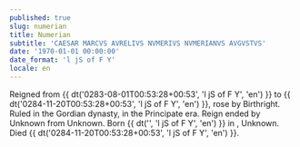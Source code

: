 ```yaml
---
published: true
slug: numerian
title: Numerian
subtitle: 'CAESAR MARCVS AVRELIVS NVMERIVS NVMERIANVS AVGVSTVS'
date: '1970-01-01 00:00:00'
date_format: 'l jS of F Y'
locale: en
---
```


Reigned from {{ dt('0283-08-01T00:53:28+00:53', 'l jS of F Y', 'en') }} to {{ dt('0284-11-20T00:53:28+00:53', 'l jS of F Y', 'en') }}, rose by Birthright. Ruled in the Gordian dynasty, in the Principate era. Reign ended by Unknown from Unknown. Born {{ dt('', 'l jS of F Y', 'en') }} in , Unknown. Died {{ dt('0284-11-20T00:53:28+00:53', 'l jS of F Y', 'en') }}.

